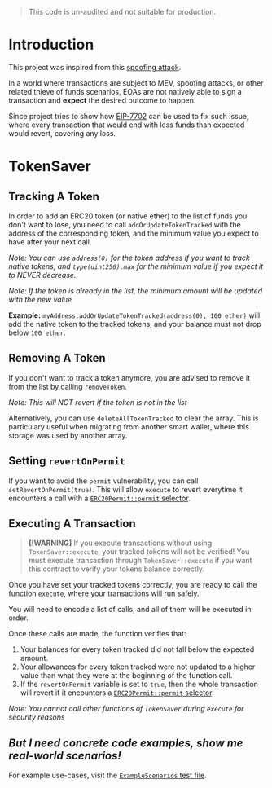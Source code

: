 > This code is un-audited and not suitable for production.

# Introduction

This project was inspired from this [spoofing attack](https://drops.scamsniffer.io/transaction-simulation-spoofing-a-new-threat-in-web3/).

In a world where transactions are subject to MEV, spoofing attacks, or other related thieve of funds scenarios, EOAs are not natively able to sign a transaction and **expect** the desired outcome to happen.

Since project tries to show how [EIP-7702](https://eips.ethereum.org/EIPS/eip-7702) can be used to fix such issue, where every transaction that would end with less funds than expected would revert, covering any loss.

# TokenSaver

## Tracking A Token

In order to add an ERC20 token (or native ether) to the list of funds you don't want to lose, you need to call `addOrUpdateTokenTracked` with the address of the corresponding token, and the minimum value you expect to have after your next call.

_Note: You can use `address(0)` for the token address if you want to track native tokens, and `type(uint256).max` for the minimum value if you expect it to NEVER decrease._

_Note: If the token is already in the list, the minimum amount will be updated with the new value_

**Example:** `myAddress.addOrUpdateTokenTracked(address(0), 100 ether)` will add the native token to the tracked tokens, and your balance must not drop below `100 ether`.

## Removing A Token

If you don't want to track a token anymore, you are advised to remove it from the list by calling `removeToken`.

_Note: This will NOT revert if the token is not in the list_

Alternatively, you can use `deleteAllTokenTracked` to clear the array. This is particulary useful when migrating from another smart wallet, where this storage was used by another array.

## Setting `revertOnPermit`

If you want to avoid the `permit` vulnerability, you can call `setRevertOnPermit(true)`. This will allow `execute` to revert everytime it encounters a call with a [`ERC20Permit::permit` selector](https://www.4byte.directory/signatures/?bytes4_signature=0xd505accf).

## Executing A Transaction

> **[!WARNING]** If you execute transactions without using `TokenSaver::execute`, your tracked tokens will not be verified! You must execute transaction through `TokenSaver::execute` if you want this contract to verify your tokens balance correctly.

Once you have set your tracked tokens correctly, you are ready to call the function `execute`, where your transactions will run safely.

You will need to encode a list of calls, and all of them will be executed in order.

Once these calls are made, the function verifies that:

1. Your balances for every token tracked did not fall below the expected amount.
2. Your allowances for every token tracked were not updated to a higher value than what they were at the beginning of the function call.
3. If the `revertOnPermit` variable is set to `true`, then the whole transaction will revert if it encounters a [`ERC20Permit::permit` selector](https://www.4byte.directory/signatures/?bytes4_signature=0xd505accf).

_Note: You cannot call other functions of `TokenSaver` during `execute` for security reasons_

## _But I need concrete code examples, show me real-world scenarios!_

For example use-cases, visit the [`ExampleScenarios` test file](./test/ExampleScenarios.t.sol).
